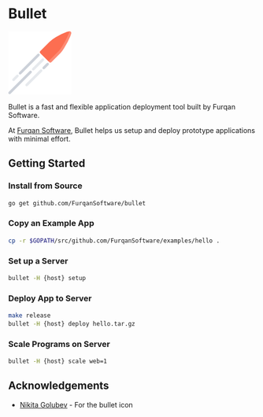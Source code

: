 # Bullet

![](assets/bullet_128.png)

Bullet is a fast and flexible application deployment tool built by Furqan Software.

At [Furqan Software](https://furqansoftware.com/), Bullet helps us setup and deploy prototype applications with minimal effort.

## Getting Started

### Install from Source

``` sh
go get github.com/FurqanSoftware/bullet
```

### Copy an Example App

``` sh
cp -r $GOPATH/src/github.com/FurqanSoftware/examples/hello .
```

### Set up a Server

``` sh
bullet -H {host} setup
```

### Deploy App to Server

``` sh
make release
bullet -H {host} deploy hello.tar.gz
```

### Scale Programs on Server

``` sh
bullet -H {host} scale web=1
```

## Acknowledgements

- [Nikita Golubev](http://www.flaticon.com/authors/nikita-golubev) - For the bullet icon
